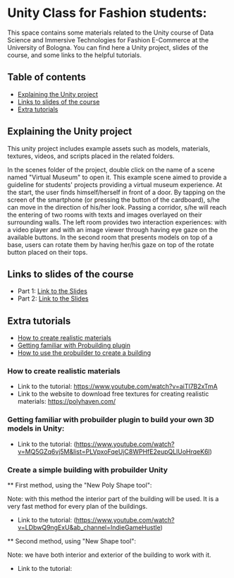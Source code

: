 # Unity Class for Fashion students:
This space contains some materials related to the Unity course of Data Science and Immersive Technologies for Fashion E-Commerce at the University of Bologna. You can find here a Unity project, slides of the course, and some links to the helpful tutorials. 

## Table of contents
* [Explaining the Unity project](#Explanation)
* [Links to slides of the course](#slides)
* [Extra tutorials](#Tutorials)

## Explaining the Unity project

This unity project includes example assets such as models, materials, textures, videos, and scripts placed in the related folders. 

In the scenes folder of the project, double click on the name of a scene named "Virtual Museum" to open it. This example scene aimed to provide a guideline for students' projects providing a virtual museum experience. At the start, the user finds himself/herself in front of a door. By tapping on the screen of the smartphone (or pressing the button of the cardboard), s/he can move in the direction of his/her look. Passing a corridor, s/he will reach the entering of two rooms with texts and images overlayed on their surrounding walls. The left room provides two interaction experiences: with a video player and with an image viewer through having eye gaze on the available buttons. In the second room that presents models on top of a base, users can rotate them by having her/his gaze on top of the rotate button placed on their tops.


## Links to slides of the course
* Part 1: [Link to the Slides](https://docs.google.com/presentation/d/1jW5Lnh7VeGfh6XpTCF8-IT86O99VvfY1ZAJkn-QAXBc/edit#slide=id.p1)
* Part 2: [Link to the Slides](https://docs.google.com/presentation/d/1MviPBiGDc32lQsXaDWD6mC8Bp6P_6Hm-nanf_po6opo/edit#slide=id.p34)

	
## Extra tutorials
* [How to create realistic materials](#Realistic)
* [Getting familiar with Probuilding plugin](#Probuilder)
* [How to use the probuilder to create a building](#Building)

### How to create realistic materials
* Link to the tutorial: https://www.youtube.com/watch?v=aiTl7B2xTmA
* Link to the website to download free textures for creating realistic materials: https://polyhaven.com/

### Getting familiar with probuilder plugin to build your own 3D models in Unity: 
* Link to the tutorial: (https://www.youtube.com/watch?v=MQ5GZq6vj5M&list=PLVpxoFqeUjC8WPHfE2eupQLlUoHrqeK6l)

### Create a simple building with probuilder Unity
** First method, using the "New Poly Shape tool":

Note: with this method the interior part of the building will be used. It is a very fast method for every plan of the buildings.

* Link to the tutorial: (https://www.youtube.com/watch?v=LDbwQ9ngExU&ab_channel=IndieGameHustle)

** Second method, using "New Shape tool":

Note: we have both interior and exterior of the building to work with it.

* Link to the tutorial: 
